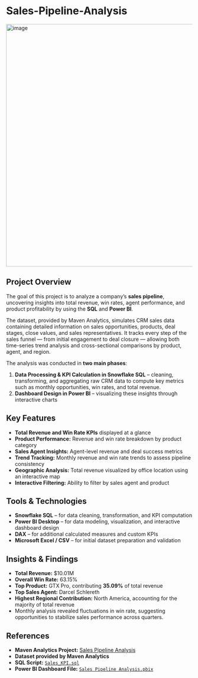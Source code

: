 # Sales-Pipeline-Analysis
<img width="1185" height="657" alt="image" src="https://github.com/user-attachments/assets/78f816d3-93be-4b96-baf7-bb3eed1a0aeb" />

## **Project Overview**

The goal of this project is to analyze a company’s **sales pipeline**, uncovering insights into total revenue, win rates, agent performance, and product profitability by using the **SQL** and **Power BI**.

The dataset, provided by Maven Analytics, simulates CRM sales data containing detailed information on sales opportunities, products, deal stages, close values, and sales representatives. It tracks every step of the sales funnel — from initial engagement to deal closure — allowing both time-series trend analysis and cross-sectional comparisons by product, agent, and region.

The analysis was conducted in **two main phases**:
1. **Data Processing & KPI Calculation in Snowflake SQL** – cleaning, transforming, and aggregating raw CRM data to compute key metrics such as monthly opportunities, win rates, and total revenue.
2. **Dashboard Design in Power BI** – visualizing these insights through interactive charts

## **Key Features**

- **Total Revenue and Win Rate KPIs** displayed at a glance  
- **Product Performance:** Revenue and win rate breakdown by product category  
- **Sales Agent Insights:** Agent-level revenue and deal success metrics  
- **Trend Tracking:** Monthly revenue and win rate trends to assess pipeline consistency  
- **Geographic Analysis:** Total revenue visualized by office location using an interactive map  
- **Interactive Filtering:** Ability to filter by sales agent and product

## **Tools & Technologies**

- **Snowflake SQL** – for data cleaning, transformation, and KPI computation  
- **Power BI Desktop** – for data modeling, visualization, and interactive dashboard design  
- **DAX** – for additional calculated measures and custom KPIs  
- **Microsoft Excel / CSV** – for initial dataset preparation and validation  


## **Insights & Findings**

- **Total Revenue:** $10.01M  
- **Overall Win Rate:** 63.15%  
- **Top Product:** GTX Pro, contributing **35.09%** of total revenue  
- **Top Sales Agent:** Darcel Schlereth  
- **Highest Regional Contribution:** North America, accounting for the majority of total revenue  
- Monthly analysis revealed fluctuations in win rate, suggesting opportunities to stabilize sales performance across quarters.  


## **References**

- **Maven Analytics Project:** [Sales Pipeline Analysis](https://app.mavenanalytics.io/guided-projects/3a35f0ec-fc19-4e69-8377-b08534925844)  
- **Dataset provided by Maven Analytics**  
- **SQL Script:** [`Sales_KPI.sql`](./Sales_KPI.sql)  
- **Power BI Dashboard File:** [`Sales Pipeline Analysis.pbix`](./Sales%20Pipeline%20Analysis.pbix)  
